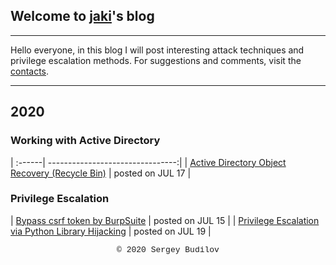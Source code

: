 ## Welcome to [jaki](about.md)'s blog
---

Hello everyone, in this blog I will post interesting attack techniques and privilege escalation methods. For suggestions and comments, visit the [contacts](about.md).

---

## 2020

### Working with Active Directory

| :------| --------------------------------:|
| [Active Directory Object Recovery (Recycle Bin)](ad-recycle-bin.md) | posted on JUL 17 |

### Privilege Escalation

| [Bypass csrf token by BurpSuite](csfr-bypass-burpsuite.md) | posted on JUL 15 |
| [Privilege Escalation via Python Library Hijacking](python_lib_hijacking.md) | posted on JUL 19 |

<style type="text/css">
 .block1 { 
  font-family: Lucida Console, Courier, monospace;
  font-size: small;
  text-align: center;
   } 
</style>
<div class="block1">&copy; 2020 Sergey Budilov</div>

